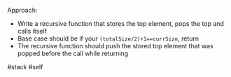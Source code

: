 Approach:
- Write a recursive function that stores the top element, pops the top and calls itself
- Base case should be if your `(totalSize/2)+1==currSize`, return 
- The recursive function should push the stored top element that was popped before the call while returning 

#stack #self